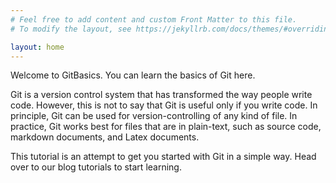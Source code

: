 ```yaml
---
# Feel free to add content and custom Front Matter to this file.
# To modify the layout, see https://jekyllrb.com/docs/themes/#overriding-theme-defaults

layout: home
---
```


Welcome to GitBasics. You can learn the basics of Git here.

Git is a version control system that has transformed the way people write code. 
However, this is not to say that Git is useful only if you write code.
In principle, Git can be used for version-controlling of any kind of file.
In practice, Git works best for files that are in plain-text, such as source code, markdown documents, and Latex documents.

This tutorial is an attempt to get you started with Git in a simple way.
Head over to our blog tutorials to start learning.

